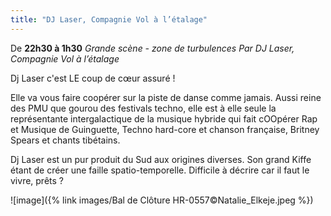 ```yaml
---
title: "DJ Laser, Compagnie Vol à l’étalage"
---
```

De **22h30 à 1h30**
_Grande scène - zone de turbulences_
_Par DJ Laser, Compagnie Vol à l’étalage_

Dj Laser c'est LE coup de cœur assuré !

Elle va vous faire coopérer sur la piste de danse comme jamais.
Aussi reine des PMU que gourou des festivals techno, elle est à elle seule la représentante intergalactique de la musique hybride qui fait cOOpérer Rap et Musique de Guinguette, Techno hard-core et chanson française, Britney Spears et chants tibétains.

Dj Laser est un pur produit du Sud aux origines diverses. Son grand Kiffe étant de créer une faille spatio-temporelle. Difficile à décrire car il faut le vivre, prêts ?

![image]({% link images/Bal de Clôture HR-0557©Natalie_Elkeje.jpeg %})